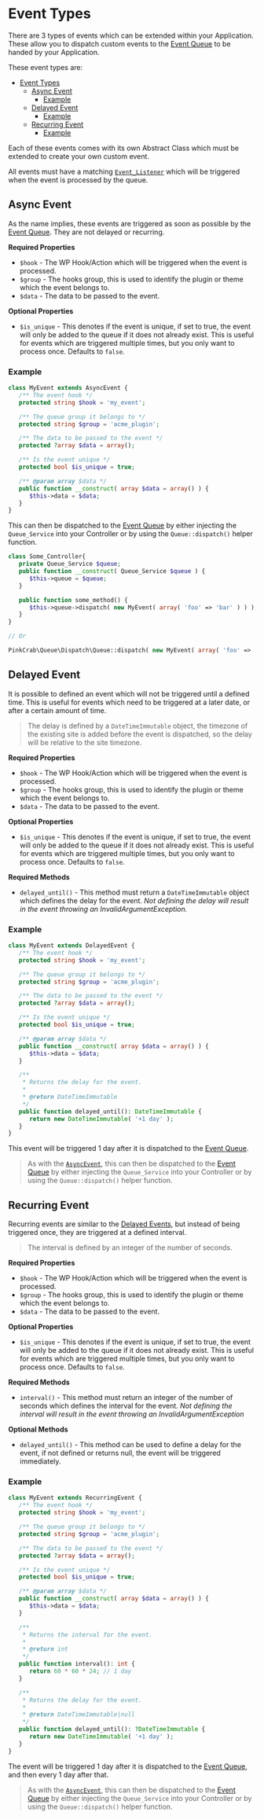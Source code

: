 # Event Types

There are 3 types of events which can be extended within your Application. These allow you to dispatch custom events to the [Event Queue](dispatch.md) to be handed by your Application.

These event types are:

- [Event Types](#event-types)
  - [Async Event](#async-event)
    - [Example](#example)
  - [Delayed Event](#delayed-event)
    - [Example](#example-1)
  - [Recurring Event](#recurring-event)
    - [Example](#example-2)

Each of these events comes with its own Abstract Class which must be extended to create your own custom event.

All events must have a matching [`Event_Listener`](event-listener.md) which will be triggered when the event is processed by the queue.

## Async Event

As the name implies, these events are triggered as soon as possible by the [Event Queue](dispatch.md). They are not delayed or recurring.

**Required Properties**
* `$hook` - The WP Hook/Action which will be triggered when the event is processed.
* `$group` - The hooks group, this is used to identify the plugin or theme which the event belongs to.
* `$data` - The data to be passed to the event.

**Optional Properties**
* `$is_unique` - This denotes if the event is unique, if set to true, the event will only be added to the queue if it does not already exist. This is useful for events which are triggered multiple times, but you only want to process once. Defaults to `false`.


### Example

```php
class MyEvent extends AsyncEvent {
   /** The event hook */
   protected string $hook = 'my_event';

   /** The queue group it belongs to */
   protected string $group = 'acme_plugin';

   /** The data to be passed to the event */
   protected ?array $data = array();

   /** Is the event unique */
   protected bool $is_unique = true;

   /** @param array $data */
   public function __construct( array $data = array() ) {
      $this->data = $data;
   }
}
```

This can then be dispatched to the [Event Queue](dispatch.md) by either injecting the `Queue_Service` into your Controller or by using the `Queue::dispatch()` helper function.

```php
class Some_Controller{
   private Queue_Service $queue;
   public function __construct( Queue_Service $queue ) {
      $this->queue = $queue;
   }

   public function some_method() {
      $this->queue->dispatch( new MyEvent( array( 'foo' => 'bar' ) ) );
   }
}

// Or

PinkCrab\Queue\Dispatch\Queue::dispatch( new MyEvent( array( 'foo' => 'bar' ) ) );
```

## Delayed Event

It is possible to defined an event which will not be triggered until a defined time. This is useful for events which need to be triggered at a later date, or after a certain amount of time.

> The delay is defined by a `DateTimeImmutable` object, the timezone of the existing site is added before the event is dispatched, so the delay will be relative to the site timezone.

**Required Properties**
* `$hook` - The WP Hook/Action which will be triggered when the event is processed.
* `$group` - The hooks group, this is used to identify the plugin or theme which the event belongs to.
* `$data` - The data to be passed to the event.

**Optional Properties**
* `$is_unique` - This denotes if the event is unique, if set to true, the event will only be added to the queue if it does not already exist. This is useful for events which are triggered multiple times, but you only want to process once. Defaults to `false`.

**Required Methods**
* `delayed_until()` - This method must return a `DateTimeImmutable` object which defines the delay for the event. *Not defining the delay will result in the event throwing an InvalidArgumentException.*

### Example

```php
class MyEvent extends DelayedEvent {
   /** The event hook */
   protected string $hook = 'my_event';

   /** The queue group it belongs to */
   protected string $group = 'acme_plugin';

   /** The data to be passed to the event */
   protected ?array $data = array();

   /** Is the event unique */
   protected bool $is_unique = true;

   /** @param array $data */
   public function __construct( array $data = array() ) {
      $this->data = $data;
   }

   /**
    * Returns the delay for the event.
    *
    * @return DateTimeImmutable
    */
   public function delayed_until(): DateTimeImmutable {
      return new DateTimeImmutable( '+1 day' );
   }
}
```

This event will be triggered 1 day after it is dispatched to the [Event Queue](dispatch.md).

> As with the [`AsyncEvent`](#async-event), this can then be dispatched to the [Event Queue](dispatch.md) by either injecting the `Queue_Service` into your Controller or by using the `Queue::dispatch()` helper function.

## Recurring Event

Recurring events are similar to the [Delayed Events](#delayed-event), but instead of being triggered once, they are triggered at a defined interval.

> The interval is defined by an integer of the number of seconds.

**Required Properties**
* `$hook` - The WP Hook/Action which will be triggered when the event is processed.
* `$group` - The hooks group, this is used to identify the plugin or theme which the event belongs to.
* `$data` - The data to be passed to the event.

**Optional Properties**
* `$is_unique` - This denotes if the event is unique, if set to true, the event will only be added to the queue if it does not already exist. This is useful for events which are triggered multiple times, but you only want to process once. Defaults to `false`.

**Required Methods**
* `interval()` - This method must return an integer of the number of seconds which defines the interval for the event. *Not defining the interval will result in the event throwing an InvalidArgumentException*

**Optional Methods**
* `delayed_until()` - This method can be used to define a delay for the event, if not defined or returns null, the event will be triggered immediately.

### Example

```php
class MyEvent extends RecurringEvent {
   /** The event hook */
   protected string $hook = 'my_event';

   /** The queue group it belongs to */
   protected string $group = 'acme_plugin';

   /** The data to be passed to the event */
   protected ?array $data = array();

   /** Is the event unique */
   protected bool $is_unique = true;

   /** @param array $data */
   public function __construct( array $data = array() ) {
      $this->data = $data;
   }

   /**
    * Returns the interval for the event.
    *
    * @return int
    */
   public function interval(): int {
      return 60 * 60 * 24; // 1 day
   }

   /**
    * Returns the delay for the event.
    *
    * @return DateTimeImmutable|null
    */
   public function delayed_until(): ?DateTimeImmutable {
      return new DateTimeImmutable( '+1 day' );
   }
}
```

The event will be triggered 1 day after it is dispatched to the [Event Queue](dispatch.md), and then every 1 day after that.

> As with the [`AsyncEvent`](#async-event), this can then be dispatched to the [Event Queue](dispatch.md) by either injecting the `Queue_Service` into your Controller or by using the `Queue::dispatch()` helper function.

